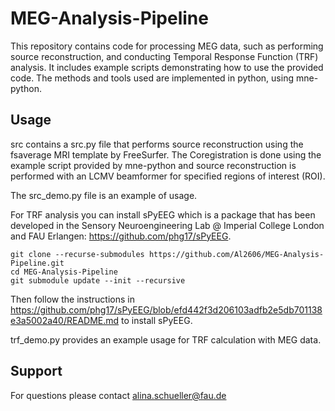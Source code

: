 # MEG-Analysis-Pipeline
This repository contains code for processing MEG data, such as performing source reconstruction, and conducting Temporal Response Function (TRF) analysis. It includes example scripts demonstrating how to use the provided code.
The methods and tools used are implemented in python, using mne-python.

## Usage
src contains a src.py file that performs source reconstruction using the fsaverage MRI template by FreeSurfer. The Coregistration is done using the example script provided by mne-python and source reconstruction is performed with an LCMV beamformer for specified regions of interest (ROI).

The src_demo.py file is an example of usage.

For TRF analysis you can install sPyEEG which is a package that has been developed in the Sensory Neuroengineering Lab @ Imperial College London and FAU Erlangen: https://github.com/phg17/sPyEEG.

```
git clone --recurse-submodules https://github.com/Al2606/MEG-Analysis-Pipeline.git
cd MEG-Analysis-Pipeline
git submodule update --init --recursive
```

Then follow the instructions in https://github.com/phg17/sPyEEG/blob/efd442f3d206103adfb2e5db701138e3a5002a40/README.md to install sPyEEG.

trf_demo.py provides an example usage for TRF calculation with MEG data.

## Support
For questions please contact alina.schueller@fau.de

